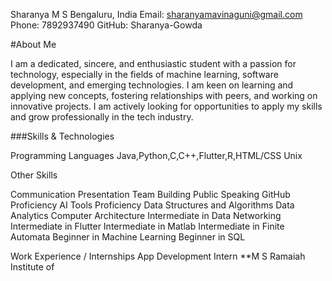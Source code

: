 Sharanya M S
Bengaluru, India
Email: sharanyamavinaguni@gmail.com
Phone: 7892937490
GitHub: Sharanya-Gowda

#About Me

I am a dedicated, sincere, and enthusiastic student with a passion for technology, especially in the fields of machine learning, software development, and emerging technologies. I am keen on learning and applying new concepts, fostering relationships with peers, and working on innovative projects. I am actively looking for opportunities to apply my skills and grow professionally in the tech industry.

###Skills & Technologies

Programming Languages
Java,Python,C,C++,Flutter,R,HTML/CSS
Unix

Other Skills

Communication
Presentation
Team Building
Public Speaking
GitHub Proficiency
AI Tools Proficiency
Data Structures and Algorithms
Data Analytics
Computer Architecture
Intermediate in Data Networking
Intermediate in Flutter
Intermediate in Matlab
Intermediate in Finite Automata
Beginner in Machine Learning
Beginner in SQL


Work Experience / Internships
App Development Intern
**M S Ramaiah Institute of
